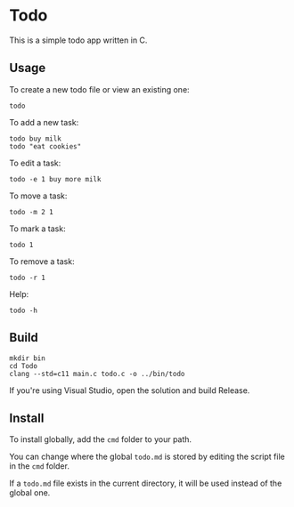 Todo
====

This is a simple todo app written in C.

Usage
-----

To create a new todo file or view an existing one:

    todo

To add a new task:

    todo buy milk
    todo "eat cookies"

To edit a task:

    todo -e 1 buy more milk

To move a task:

    todo -m 2 1

To mark a task:

    todo 1

To remove a task:

    todo -r 1

Help:

    todo -h

Build
-----

    mkdir bin
    cd Todo
    clang --std=c11 main.c todo.c -o ../bin/todo

If you're using Visual Studio, open the solution and build Release.

Install
-------

To install globally, add the `cmd` folder to your path.

You can change where the global `todo.md` is stored by editing the script file
in the `cmd` folder.

If a `todo.md` file exists in the current directory, it will be used instead of
the global one.
